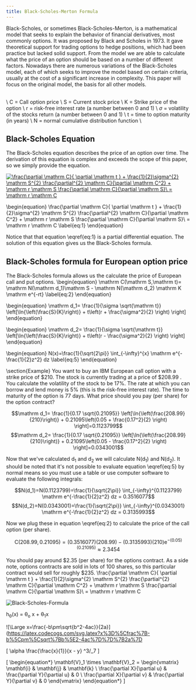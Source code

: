 ```yaml
---
title: Black-Scholes-Merton Formula 
---
```

Black-Scholes, or sometimes Black-Scholes-Merton, is a mathematical model that seeks to explain the behavior of financial derivatives, most commonly options. 
    It was proposed by Black and Scholes in 1973. It gave theoretical support for trading options to hedge positions, 
    which had been practice but lacked solid support. From the model we are able to calculate what the price of an option should be based on a number of 
	different factors. Nowadays there are numerous variations of the Black-Scholes model, each of which seeks to improve the model based on certain criteria, 
	usually at the cost of a significant increase in complexity. This paper will focus on the original model, the basis for all other models.
 
\
	\ C = Call option price 
	\ S = Current stock price
	\ K = Strike price of the option
	\ r = risk-free interest rate (a number between 0 and 1)
	\ $\sigma$ = volatility of the stocks return (a number between 0 and 1)
	\ t = time to option maturity (in years)
	\ N = normal cumulative distribution function
\


## Black-Scholes Equation
The Black-Scholes equation describes the price of an option over time. The derivation of this equation is complex and exceeds the scope of this paper, so we simply provide the equation.

<a href="https://www.codecogs.com/eqnedit.php?latex=\frac{\partial&space;\mathrm&space;C}{&space;\partial&space;\mathrm&space;t&space;}&space;&plus;&space;\frac{1}{2}\sigma^{2}&space;\mathrm&space;S^{2}&space;\frac{\partial^{2}&space;\mathrm&space;C}{\partial&space;\mathrm&space;C^2}&space;&plus;&space;\mathrm&space;r&space;\mathrm&space;S&space;\frac{\partial&space;\mathrm&space;C}{\partial&space;\mathrm&space;S}\&space;=&space;\mathrm&space;r&space;\mathrm&space;C" target="_blank"><img src="https://latex.codecogs.com/gif.latex?\frac{\partial&space;\mathrm&space;C}{&space;\partial&space;\mathrm&space;t&space;}&space;&plus;&space;\frac{1}{2}\sigma^{2}&space;\mathrm&space;S^{2}&space;\frac{\partial^{2}&space;\mathrm&space;C}{\partial&space;\mathrm&space;C^2}&space;&plus;&space;\mathrm&space;r&space;\mathrm&space;S&space;\frac{\partial&space;\mathrm&space;C}{\partial&space;\mathrm&space;S}\&space;=&space;\mathrm&space;r&space;\mathrm&space;C" title="\frac{\partial \mathrm C}{ \partial \mathrm t } + \frac{1}{2}\sigma^{2} \mathrm S^{2} \frac{\partial^{2} \mathrm C}{\partial \mathrm C^2} + \mathrm r \mathrm S \frac{\partial \mathrm C}{\partial \mathrm S}\ = \mathrm r \mathrm C" /></a>

\begin{equation}
	\frac{\partial \mathrm C}{ \partial \mathrm t } + \frac{1}{2}\sigma^{2} \mathrm S^{2} \frac{\partial^{2} \mathrm C}{\partial \mathrm C^2}
	+ \mathrm r \mathrm S \frac{\partial \mathrm C}{\partial \mathrm S}\ =
	\mathrm r \mathrm C 
	\label{eq:1}
\end{equation}

Notice that that equation \eqref{eq:1} is a partial differential equation. The solution of this equation gives us the Black-Scholes formula.


## Black-Scholes formula for European option price
The Black-Scholes formula allows us the calculate the price of European call and put options.
\begin{equation}
	\mathrm C(\mathrm S,\mathrm t)= \mathrm N(\mathrm d_1)\mathrm S - \mathrm N(\mathrm d_2) \mathrm K \mathrm e^{-rt}
	\label{eq:2}
\end{equation}

\begin{equation}
	\mathrm d_1= \frac{1}{\sigma \sqrt{\mathrm t}} \left[\ln{\left(\frac{S}{K}\right)} + t\left(r + \frac{\sigma^2}{2} \right) \right]
\end{equation}

\begin{equation}
	\mathrm d_2= \frac{1}{\sigma \sqrt{\mathrm t}} \left[\ln{\left(\frac{S}{K}\right)} + t\left(r - \frac{\sigma^2}{2} \right) \right]
\end{equation}

\begin{equation}
	N(x)=\frac{1}{\sqrt{2\pi}} \int_{-\infty}^{x} \mathrm e^{-\frac{1}{2}z^2} dz
	\label{eq:5}
\end{equation}


\section{Example}
You want to buy an IBM European call option with a strike price of \$210. The stock is currently trading at a price of \$208.99 . You calculate the volatility of the stock to be 17\%. 
The rate at which you can borrow and lend money is 5\% (this is the risk-free interest rate). 
The time to maturity of the option is 77 days. What price should you pay (per share) for the option contract?

$$\mathrm d_1= \frac{1}{0.17 \sqrt{0.21095}} \left[\ln{\left(\frac{208.99}{210}\right)} + 0.21095\left(0.05 + \frac{0.17^2}{2} \right) \right]=0.1123799$$
$$\mathrm d_2= \frac{1}{0.17 \sqrt{0.21095}} \left[\ln{\left(\frac{208.99}{210}\right)} + 0.21095\left(0.05 - \frac{0.17^2}{2} \right) \right]=0.0343001$$

Now that we've calculated $\mathrm d_1$ and $\mathrm d_2$ we will calculate $\mathrm N(\mathrm d_1)$ and $\mathrm N(\mathrm d_2)$. It should be noted that it's 
not possible to evaluate equation \eqref{eq:5} by normal means so you must use a table or use computer software to evaluate the
following integrals:

$$N(d_1)=N(0.1123799)=\frac{1}{\sqrt{2\pi}} \int_{-\infty}^{0.1123799} \mathrm e^{-\frac{1}{2}z^2} dz = 0.3516077$$
$$N(d_2)=N(0.0343001)=\frac{1}{\sqrt{2\pi}} \int_{-\infty}^{0.0343001} \mathrm e^{-\frac{1}{2}z^2} dz = 0.3135993$$

Now we plug these in equation \eqref{eq:2} to calculate the price of the call option (per share).

$$\mathrm C(208.99,0.21095)= (0.3516077)(208.99) - (0.3135993)(210) \mathrm e^{-(0.05)(0.21095)} \approx 2.3454$$

You should pay around \$2.35 (per share) for the options contract. As a side note, options contracts are sold in lots of 100 shares, 
so this particular contract would sell for roughly \$235.
\frac{\partial \mathrm C}{ \partial \mathrm t } + \frac{1}{2}\sigma^{2} \mathrm S^{2} \frac{\partial^{2} \mathrm C}{\partial \mathrm C^2} + \mathrm r \mathrm S \frac{\partial \mathrm C}{\partial \mathrm S}\ = \mathrm r \mathrm C

<img src="https://latex.codecogs.com/svg.latex?\frac{\partial \mathrm C}{ \partial \mathrm t } + \frac{1}{2}\sigma^{2} \mathrm S^{2} \frac{\partial^{2} \mathrm C}{\partial \mathrm C^2} + \mathrm r \mathrm S \frac{\partial \mathrm C}{\partial \mathrm S}\ = \mathrm r \mathrm C" title="Black-Scholes-Formula" />

 h<sub>&theta;</sub>(x) = &theta;<sub>o</sub> x + &theta;<sub>1</sub>x

![\Large x=\frac{-b\pm\sqrt{b^2-4ac}}{2a}](https://latex.codecogs.com/svg.latex?x%3D%5Cfrac%7B-b%5Cpm%5Csqrt%7Bb%5E2-4ac%7D%7D%7B2a%7D

\[
\alpha 
\frac{\frac{x}{1}}{x - y}
^3/_7
\]

\[
\begin{equation*}
\mathbf{V}_1 \times \mathbf{V}_2 =  \begin{vmatrix}
\mathbf{i} & \mathbf{j} & \mathbf{k} \\
\frac{\partial X}{\partial u} &  \frac{\partial Y}{\partial u} & 0 \\
\frac{\partial X}{\partial v} &  \frac{\partial Y}{\partial v} & 0
\end{vmatrix}
\end{equation*}
\]

